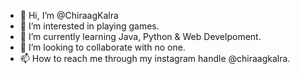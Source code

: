 - 👋 Hi, I’m @ChiraagKalra
- 👀 I’m interested in playing games.
- 🌱 I’m currently learning Java, Python & Web Develpoment.
- 💞️ I’m looking to collaborate with no one.
- 📫 How to reach me through my instagram handle @chiraagkalra.

<!---
ChiraagKalra/ChiraagKalra is a ✨ special ✨ repository because its `README.md` (this file) appears on your GitHub profile.
You can click the Preview link to take a look at your changes.
--->
